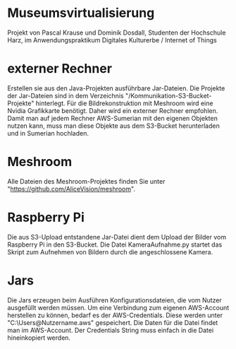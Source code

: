 # Museumsvirtualisierung
Projekt von Pascal Krause und Dominik Dosdall, Studenten der Hochschule Harz, im Anwendungspraktikum Digitales Kulturerbe / Internet of Things

# externer Rechner
Erstellen sie aus den Java-Projekten ausführbare Jar-Dateien.
Die Projekte der Jar-Dateien sind in dem Verzeichnis "/Kommunikation-S3-Bucket-Projekte" hinterlegt.
Für die Bildrekonstruktion mit Meshroom wird eine Nvidia Grafikkarte benötigt. Daher wird ein externer Rechner empfohlen.
Damit man auf jedem Rechner AWS-Sumerian mit den eigenen Objekten nutzen kann, muss man diese Objekte aus dem S3-Bucket herunterladen und in Sumerian hochladen.

# Meshroom
Alle Dateien des Meshroom-Projektes finden Sie unter "https://github.com/AliceVision/meshroom".

# Raspberry Pi
Die aus S3-Upload entstandene Jar-Datei dient dem Upload der Bilder vom Raspberry Pi in den S3-Bucket.
Die Datei KameraAufnahme.py startet das Skript zum Aufnehmen von Bildern durch die angeschlossene Kamera.

# Jars
Die Jars erzeugen beim Ausführen Konfigurationsdateien, die vom Nutzer ausgefüllt werden müssen.
Um eine Verbindung zum eigenen AWS-Account herstellen zu können, bedarf es der AWS-Credentials. Diese werden unter "C:\Users\@Nutzername\.aws" gespeichert.
Die Daten für die Datei findet man im AWS-Account. Der Credentials String muss einfach in die Datei hineinkopiert werden.
